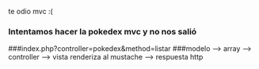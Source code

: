 te odio mvc :(

### Intentamos hacer la pokedex mvc y no nos salió
###index.php?controller=pokedex&method=listar
###modelo --> array --> controller --> vista renderiza al mustache --> respuesta http
